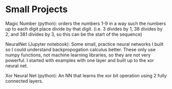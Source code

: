 # Small Projects

Magic Number (python):
orders the numbers 1-9 in a way such the numbers up to each digit place divide by that digit.
(i.e. 3 divides by 1, 38 divides by 2, and 381 divides by 3, so this can be the start of the sequence)

NeuralNet (Jupyter notebook):
Some small, practice neural networks I built so I could understand backpropogation calculus better. These only use numpy functions, not machine learning libraries, so they are not very powerful. I started with examples with one layer and built up to the xor neural net.

Xor Neural Net (python):
An NN that learns the xor bit operation using 2 fully connected layers. 
